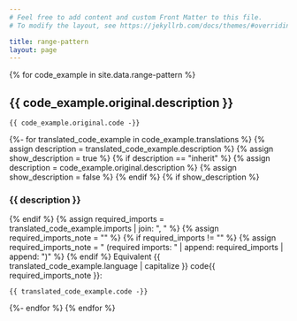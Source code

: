 ```yaml
---
# Feel free to add content and custom Front Matter to this file.
# To modify the layout, see https://jekyllrb.com/docs/themes/#overriding-theme-defaults

title: range-pattern
layout: page
---
```


{% for code_example in site.data.range-pattern %}
## {{ code_example.original.description }}

```{{ code_example.original.language }}
{{ code_example.original.code -}}
```
{%- for translated_code_example in code_example.translations %}
{% assign description = translated_code_example.description %}
{% assign show_description = true %}
{% if description == "inherit" %}
{% assign description = code_example.original.description %}
{% assign show_description = false %}
{% endif %}
{% if show_description %}
### {{ description }}
{% endif %}
{% assign required_imports = translated_code_example.imports | join: ", " %}
{% assign required_imports_note = "" %}
{% if required_imports != "" %}
{% assign required_imports_note = " (required imports: " | append: required_imports | append: ")" %}
{% endif %}
Equivalent {{ translated_code_example.language | capitalize }} code{{ required_imports_note }}:
```{{ translated_code_example.language }}
{{ translated_code_example.code -}}
```
{%- endfor %}
{% endfor %}

